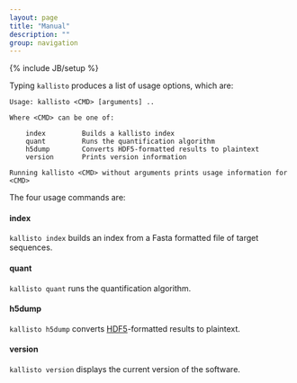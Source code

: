 ```yaml
---
layout: page
title: "Manual"
description: ""
group: navigation
---
```

{% include JB/setup %}

Typing `kallisto` produces a list of usage options, which are:

    Usage: kallisto <CMD> [arguments] ..

    Where <CMD> can be one of:

        index         Builds a kallisto index 
        quant         Runs the quantification algorithm 
        h5dump        Converts HDF5-formatted results to plaintext
        version       Prints version information

    Running kallisto <CMD> without arguments prints usage information for <CMD>

The four usage commands are:

#### index

`kallisto index` builds an index from a Fasta formatted file of target sequences. 

#### quant

`kallisto quant` runs the quantification algorithm. 

#### h5dump

`kallisto h5dump` converts [HDF5](https://www.hdfgroup.org/HDF5/whatishdf5.html)-formatted results to plaintext. 

#### version

`kallisto version` displays the current version of the software.